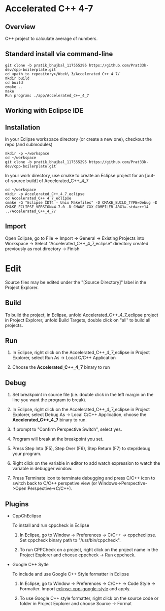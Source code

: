 # Accelerated C++ 4-7

## Overview

C++ project to calculate average of numbers.

## Standard install via command-line
```
git clone -b pratik_bhujbal_117555295 https://github.com/Prat33k-dev/cpp-boilerplate.git
cd <path to repository>/Week\ 3/Accelerated_C++_4_7/
mkdir build
cd build
cmake ..
make
Run program: ./app/Accelerated_C++_4_7
```

## Working with Eclipse IDE ##

## Installation

In your Eclipse workspace directory (or create a new one), checkout the repo (and submodules)
```
mkdir -p ~/workspace
cd ~/workspace
git clone -b pratik_bhujbal_117555295 https://github.com/Prat33k-dev/cpp-boilerplate.git
```

In your work directory, use cmake to create an Eclipse project for an [out-of-source build] of Accelerated_C++_4_7

```
cd ~/workspace
mkdir -p Accelerated_C++_4_7_eclipse
cd Accelerated_C++_4_7_eclipse
cmake -G "Eclipse CDT4 - Unix Makefiles" -D CMAKE_BUILD_TYPE=Debug -D CMAKE_ECLIPSE_VERSION=4.7.0 -D CMAKE_CXX_COMPILER_ARG1=-std=c++14 ../Accelerated_C++_4_7/
```

## Import

Open Eclipse, go to File -> Import -> General -> Existing Projects into Workspace -> 
Select "Accelerated_C++_4_7_eclipse" directory created previously as root directory -> Finish

# Edit

Source files may be edited under the "[Source Directory]" label in the Project Explorer.


## Build

To build the project, in Eclipse, unfold Accelerated_C++_4_7_eclipse project in Project Explorer,
unfold Build Targets, double click on "all" to build all projects.

## Run

1. In Eclipse, right click on the Accelerated_C++_4_7_eclipse in Project Explorer,
select Run As -> Local C/C++ Application

2. Choose the **Accelerated_C++_4_7** binary to run


## Debug


1. Set breakpoint in source file (i.e. double click in the left margin on the line you want 
the program to break).

2. In Eclipse, right click on the Accelerated_C++_4_7_eclipse in Project Explorer, select Debug As -> 
Local C/C++ Application, choose the **Accelerated_C++_4_7** binary to run.

3. If prompt to "Confirm Perspective Switch", select yes.

4. Program will break at the breakpoint you set.

5. Press Step Into (F5), Step Over (F6), Step Return (F7) to step/debug your program.

6. Right click on the variable in editor to add watch expression to watch the variable in 
debugger window.

7. Press Terminate icon to terminate debugging and press C/C++ icon to switch back to C/C++ 
perspetive view (or Windows->Perspective->Open Perspective->C/C++).


## Plugins

- CppChEclipse

    To install and run cppcheck in Eclipse

    1. In Eclipse, go to Window -> Preferences -> C/C++ -> cppcheclipse.
    Set cppcheck binary path to "/usr/bin/cppcheck".

    2. To run CPPCheck on a project, right click on the project name in the Project Explorer 
    and choose cppcheck -> Run cppcheck.


- Google C++ Sytle

    To include and use Google C++ Style formatter in Eclipse

    1. In Eclipse, go to Window -> Preferences -> C/C++ -> Code Style -> Formatter. 
    Import [eclipse-cpp-google-style][reference-id-for-eclipse-cpp-google-style] and apply.

    2. To use Google C++ style formatter, right click on the source code or folder in 
    Project Explorer and choose Source -> Format

[reference-id-for-eclipse-cpp-google-style]: https://raw.githubusercontent.com/google/styleguide/gh-pages/eclipse-cpp-google-style.xml
